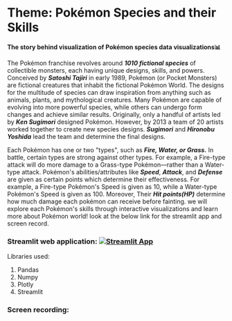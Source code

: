 # Theme: Pokémon Species and their Skills 

**The story behind visualization of Pokémon species data visualizations📊**

The Pokémon franchise revolves around ***1010 fictional species*** of collectible monsters, 
each having unique designs, skills, and powers. Conceived by ***Satoshi Tajiri*** in early 1989,
Pokémon (or Pocket Monsters) are fictional creatures that inhabit the fictional Pokémon World. 
The designs for the multitude of species can draw inspiration from anything such as animals, 
plants, and mythological creatures. Many Pokémon are capable of evolving into more powerful 
species, while others can undergo form changes and achieve similar results. Originally, 
only a handful of artists led by ***Ken Sugimori*** designed Pokémon. However, by 2013 a team 
of 20 artists worked together to create new species designs. ***Sugimori*** and ***Hironobu Yoshida*** 
lead the team and determine the final designs.

Each Pokémon has one or two "types", such as ***Fire, Water, or Grass.*** 
In battle, certain types are strong against other types. For example, a Fire-type attack
will do more damage to a Grass-type Pokémon—rather than a Water-type attack.
Pokémon's abilities/attributes like ***Speed***, ***Attack***, and ***Defense*** are given as certain points which determine
their effectiveness. For example, a Fire-type Pokémon's Speed is given as 10, while a Water-type
Pokémon's Speed is given as 100. Moreover, Their ***Hit points(HP)*** determine how much damage each pokémon can receive before
fainting. we will explore each Pokémon's skills through interactive visualizations and learn more about 
Pokémon world! look at the below link for the streamlit app and screen record.

### Streamlit web application: [![Streamlit App](https://static.streamlit.io/badges/streamlit_badge_black_white.svg)](https://pokemon-species.streamlit.app/)

Libraries used:
1. Pandas
2. Numpy
3. Plotly
4. Streamlit

### Screen recording:







